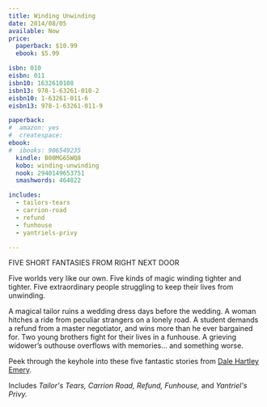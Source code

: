 ```yaml
---
title: Winding Unwinding
date: 2014/08/05
available: Now
price:
  paperback: $10.99
  ebook: $5.99

isbn: 010
eisbn: 011
isbn10: 1632610108
isbn13: 978-1-63261-010-2
eisbn10: 1-63261-011-6
eisbn13: 978-1-63261-011-9

paperback:
#  amazon: yes
#  createspace: 
ebook:
#  ibooks: 906549235
  kindle: B00MG65WQ8
  kobo: winding-unwinding
  nook: 2940149653751
  smashwords: 464822

includes:
  - tailors-tears
  - carrion-road
  - refund
  - funhouse
  - yantriels-privy

---
```


FIVE SHORT FANTASIES FROM RIGHT NEXT DOOR

Five worlds very like our own.
Five kinds of magic winding tighter and tighter.
Five extraordinary people struggling to keep their lives from unwinding.

A magical tailor ruins a wedding dress days before the wedding.
A woman hitches a ride from peculiar strangers on a lonely road.
A student demands a refund from a master negotiator,
and wins more than he ever bargained for.
Two young brothers fight for their lives in a funhouse.
A grieving widower’s outhouse overflows with memories...
and something worse.

Peek through the keyhole into these five fantastic stories from
[Dale Hartley Emery](http://dalehartleyemery.com/).

Includes
_Tailor's Tears,_
_Carrion Road,_
_Refund,_
_Funhouse,_
and _Yantriel's Privy._


